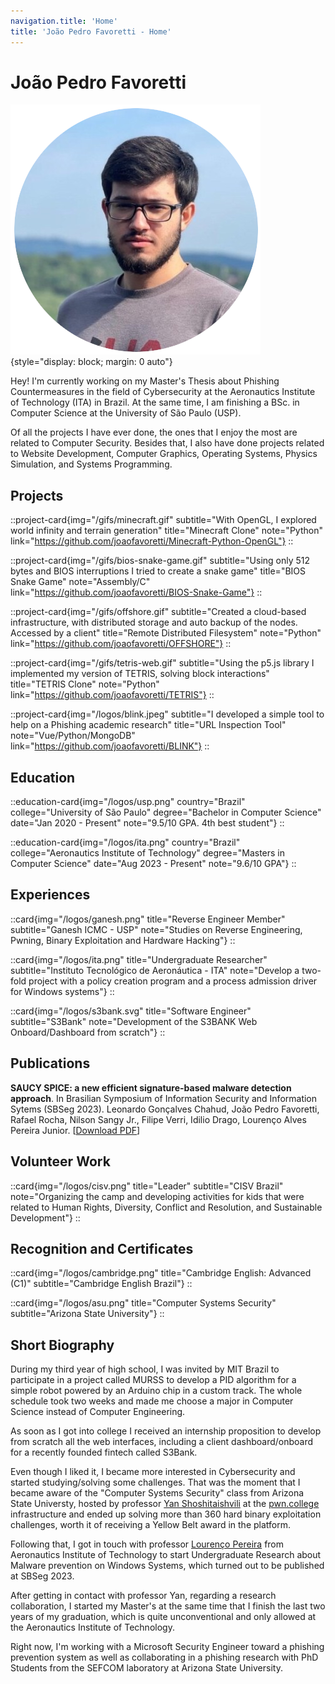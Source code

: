 ```yaml
---
navigation.title: 'Home'
title: 'João Pedro Favoretti - Home'
---
```


# João Pedro Favoretti

![Self Picture](/favicon.ico){style="display: block; margin: 0 auto"}

Hey! I'm currently working on my Master's Thesis about Phishing Countermeasures in the field of Cybersecurity at the Aeronautics Institute of Technology (ITA) in Brazil. At the same time, I am finishing a BSc. in Computer Science at the University of São Paulo (USP).

Of all the projects I have ever done, the ones that I enjoy the most are related to Computer Security. Besides that, I also have done projects related to Website Development, Computer Graphics, Operating Systems, Physics Simulation, and Systems Programming.

## Projects

::project-card{img="/gifs/minecraft.gif" subtitle="With OpenGL, I explored world infinity and terrain generation" title="Minecraft Clone" note="Python" link="https://github.com/joaofavoretti/Minecraft-Python-OpenGL"}
::

::project-card{img="/gifs/bios-snake-game.gif" subtitle="Using only 512 bytes and BIOS interruptions I tried to create a snake game" title="BIOS Snake Game" note="Assembly/C" link="https://github.com/joaofavoretti/BIOS-Snake-Game"}
::

::project-card{img="/gifs/offshore.gif" subtitle="Created a cloud-based infrastructure, with distributed storage and auto backup of the nodes. Accessed by a client" title="Remote Distributed Filesystem" note="Python" link="https://github.com/joaofavoretti/OFFSHORE"}
::

::project-card{img="/gifs/tetris-web.gif" subtitle="Using the p5.js library I implemented my version of TETRIS, solving block interactions" title="TETRIS Clone" note="Python" link="https://github.com/joaofavoretti/TETRIS"}
::

::project-card{img="/logos/blink.jpeg" subtitle="I developed a simple tool to help on a Phishing academic research" title="URL Inspection Tool" note="Vue/Python/MongoDB" link="https://github.com/joaofavoretti/BLINK"}
::

## Education

::education-card{img="/logos/usp.png" country="Brazil" college="University of São Paulo" degree="Bachelor in Computer Science" date="Jan 2020 - Present" note="9.5/10 GPA. 4th best student"}
::

::education-card{img="/logos/ita.png" country="Brazil" college="Aeronautics Institute of Technology" degree="Masters in Computer Science" date="Aug 2023 - Present" note="9.6/10 GPA"}
::

## Experiences

::card{img="/logos/ganesh.png" title="Reverse Engineer Member" subtitle="Ganesh ICMC - USP" note="Studies on Reverse Engineering, Pwning, Binary Exploitation and Hardware Hacking"}
::

::card{img="/logos/ita.png" title="Undergraduate Researcher" subtitle="Instituto Tecnológico de Aeronáutica - ITA" note="Develop a two-fold project with a policy creation program and a process admission driver for Windows systems"}
::

::card{img="/logos/s3bank.svg" title="Software Engineer" subtitle="S3Bank" note="Development of the S3BANK Web Onboard/Dashboard from scratch"}
::

## Publications
**SAUCY SPICE: a new efficient signature-based malware detection approach**. In Brasilian Symposium of Information Security and Information Sytems (SBSeg 2023). Leonardo Gonçalves Chahud, João Pedro Favoretti, Rafael Rocha, Nilson Sangy Jr., Filipe Verri, Idilio Drago, Lourenço Alves Pereira Junior. [[Download PDF](https://joaofavoretti.github.io/publications/saucyspice_sbseg_2023.pdf)]

## Volunteer Work

::card{img="/logos/cisv.png" title="Leader" subtitle="CISV Brazil" note="Organizing the camp and developing activities for kids that were related to Human Rights, Diversity, Conflict and Resolution, and Sustainable Development"}
::

## Recognition and Certificates

::card{img="/logos/cambridge.png" title="Cambridge English: Advanced (C1)" subtitle="Cambridge English Brazil"}
::

::card{img="/logos/asu.png" title="Computer Systems Security" subtitle="Arizona State University"}
::

## Short Biography

During my third year of high school, I was invited by MIT Brazil to participate in a project called MURSS to develop a PID algorithm for a simple robot powered by an Arduino chip in a custom track. The whole schedule took two weeks and made me choose a major in Computer Science instead of Computer Engineering.

As soon as I got into college I received an internship proposition to develop from scratch all the web interfaces, including a client dashboard/onboard for a recently founded fintech called S3Bank.

Even though I liked it, I became more interested in Cybersecurity and started studying/solving some challenges. That was the moment that I became aware of the "Computer Systems Security" class from Arizona State Universty, hosted by professor [Yan Shoshitaishvili](https://scholar.google.com/citations?user=ff1RkwcAAAAJ&hl=en&oi=ao) at the [pwn.college](pwn.college) infrastructure and ended up solving more than 360 hard binary exploitation challenges, worth it of receiving a Yellow Belt award in the platform. 

Following that, I got in touch with professor [Lourenço Pereira](https://scholar.google.com/citations?user=paVNXpIAAAAJ&hl=en&oi=ao) from Aeronautics Institute of Technology to start Undergraduate Research about Malware prevention on Windows Systems, which turned out to be published at SBSeg 2023.

After getting in contact with professor Yan, regarding a research collaboration, I started my Master's at the same time that I finish the last two years of my graduation, which is quite unconventional and only allowed at the Aeronautics Institute of Technology.

Right now, I'm working with a Microsoft Security Engineer toward a phishing prevention system as well as collaborating in a phishing research with PhD Students from the SEFCOM laboratory at Arizona State University.
